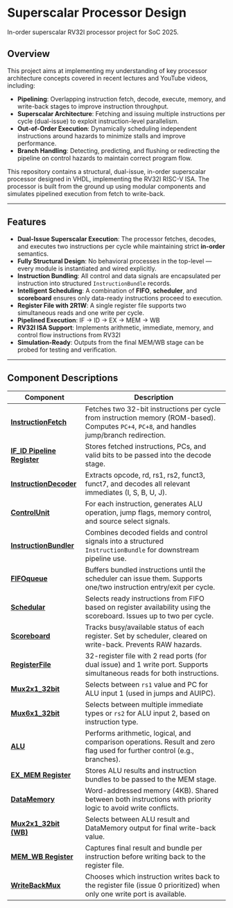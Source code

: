 # Superscalar Processor Design
In-order superscalar RV32I processor project for SoC 2025.

## Overview

This project aims at implementing my understanding of key processor architecture concepts covered in recent lectures and YouTube videos, including:

* **Pipelining**: Overlapping instruction fetch, decode, execute, memory, and write-back stages to improve instruction throughput.
* **Superscalar Architecture**: Fetching and issuing multiple instructions per cycle (dual-issue) to exploit instruction-level parallelism.
* **Out-of-Order Execution**: Dynamically scheduling independent instructions around hazards to minimize stalls and improve performance.
* **Branch Handling**: Detecting, predicting, and flushing or redirecting the pipeline on control hazards to maintain correct program flow.

This repository contains a structural, dual-issue, in-order superscalar processor designed in VHDL, implementing the RV32I RISC-V ISA. The processor is built from the ground up using modular components and simulates pipelined execution from fetch to write-back.

---

## Features

- **Dual-Issue Superscalar Execution**: The processor fetches, decodes, and executes two instructions per cycle while maintaining strict **in-order** semantics.
- **Fully Structural Design**: No behavioral processes in the top-level — every module is instantiated and wired explicitly.
- **Instruction Bundling**: All control and data signals are encapsulated per instruction into structured `InstructionBundle` records.
- **Intelligent Scheduling**: A combination of **FIFO**, **scheduler**, and **scoreboard** ensures only data-ready instructions proceed to execution.
- **Register File with 2R1W**: A single register file supports two simultaneous reads and one write per cycle.
- **Pipelined Execution**: IF → ID → EX → MEM → WB
- **RV32I ISA Support**: Implements arithmetic, immediate, memory, and control flow instructions from RV32I 
- **Simulation-Ready**: Outputs from the final MEM/WB stage can be probed for testing and verification.

---

## Component Descriptions

| Component             | Description |
|-----------------------|-------------|
| [**InstructionFetch**](https://github.com/SreestiXD/Superscalar-Processor-Design-/blob/main/Superscalar.vhd)  | Fetches two 32-bit instructions per cycle from instruction memory (ROM-based). Computes `PC+4`, `PC+8`, and handles jump/branch redirection. |
| [**IF_ID Pipeline Register**](https://github.com/SreestiXD/Superscalar-Processor-Design-/blob/main/IF_ID_pipeline_reg.vhd) | Stores fetched instructions, PCs, and valid bits to be passed into the decode stage. |
| [**InstructionDecoder**](https://github.com/SreestiXD/Superscalar-Processor-Design-/blob/main/InstructionDecoder.vhd) | Extracts opcode, rd, rs1, rs2, funct3, funct7, and decodes all relevant immediates (I, S, B, U, J). |
| [**ControlUnit**](https://github.com/SreestiXD/Superscalar-Processor-Design-/blob/main/ControlUnit.vhd)       | For each instruction, generates ALU operation, jump flags, memory control, and source select signals. |
| [**InstructionBundler**](https://github.com/SreestiXD/Superscalar-Processor-Design-/blob/main/InstructionBundler.vhd) | Combines decoded fields and control signals into a structured `InstructionBundle` for downstream pipeline use. |
| [**FIFOqueue**](https://github.com/SreestiXD/Superscalar-Processor-Design-/blob/main/FIFOqueue.vhd)         | Buffers bundled instructions until the scheduler can issue them. Supports one/two instruction entry/exit per cycle. |
| [**Schedular**](https://github.com/SreestiXD/Superscalar-Processor-Design-/blob/main/Schedular.vhd)         | Selects ready instructions from FIFO based on register availability using the scoreboard. Issues up to two per cycle. |
| [**Scoreboard**](https://github.com/SreestiXD/Superscalar-Processor-Design-/blob/main/Scoreboard.vhd)        | Tracks busy/available status of each register. Set by scheduler, cleared on write-back. Prevents RAW hazards. |
| [**RegisterFile**](https://github.com/SreestiXD/Superscalar-Processor-Design-/blob/main/RegisterFile.vhd)      | 32-register file with 2 read ports (for dual issue) and 1 write port. Supports simultaneous reads for both instructions. |
| [**Mux2x1_32bit**](https://github.com/SreestiXD/Superscalar-Processor-Design-/blob/main/2x1mux_32bit.vhd)      | Selects between `rs1` value and PC for ALU input 1 (used in jumps and AUIPC). |
| [**Mux6x1_32bit**](https://github.com/SreestiXD/Superscalar-Processor-Design-/blob/main/Mux6x1_32bit.vhd)      | Selects between multiple immediate types or `rs2` for ALU input 2, based on instruction type. |
| [**ALU**](https://github.com/SreestiXD/Superscalar-Processor-Design-/blob/main/ALU.vhd)               | Performs arithmetic, logical, and comparison operations. Result and zero flag used for further control (e.g., branches). |
| [**EX_MEM Register**](https://github.com/SreestiXD/Superscalar-Processor-Design-/blob/main/EX_MEM_Register.vhd)   | Stores ALU results and instruction bundles to be passed to the MEM stage. |
| [**DataMemory**](https://github.com/SreestiXD/Superscalar-Processor-Design-/blob/main/DataMemory.vhd)        | Word-addressed memory (4KB). Shared between both instructions with priority logic to avoid write conflicts. |
| [**Mux2x1_32bit (WB)**](https://github.com/SreestiXD/Superscalar-Processor-Design-/blob/main/2x1mux_32bit.vhd) | Selects between ALU result and DataMemory output for final write-back value. |
| [**MEM_WB Register**](https://github.com/SreestiXD/Superscalar-Processor-Design-/blob/main/MEM_WB_Register.vhd)   | Captures final result and bundle per instruction before writing back to the register file. |
| [**WriteBackMux**](https://github.com/SreestiXD/Superscalar-Processor-Design-/blob/main/WriteBackMux.vhd)      | Chooses which instruction writes back to the register file (issue 0 prioritized) when only one write port is available. |
